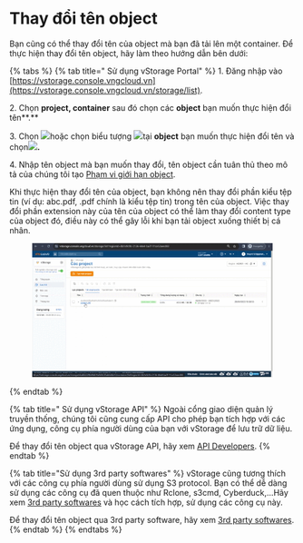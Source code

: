 # Thay đổi tên object

Bạn cũng có thể thay đổi tên của object mà bạn đã tải lên một container. Để thực hiện thay đổi tên object, hãy làm theo hướng dẫn bên dưới:



{% tabs %}
{% tab title=" Sử dụng vStorage Portal" %}
1\. Đăng nhập vào [https://vstorage.console.vngcloud.vn](https://vstorage.console.vngcloud.vn/storage/list).

2\. Chọn **project, container** sau đó chọn các **object** bạn muốn thực hiện đổi tên**.**

3\. Chọn ![](https://docs.vngcloud.vn/download/thumbnails/49648530/image2023-3-6\_10-56-24.png?version=1\&modificationDate=1678074986000\&api=v2)hoặc chọn biểu tượng ![](https://docs.vngcloud.vn/download/thumbnails/49648530/image2023-2-6\_10-20-54.png?version=1\&modificationDate=1678074993000\&api=v2)tại **object** bạn muốn thực hiện đổi tên và chọn![](https://docs.vngcloud.vn/download/thumbnails/49648530/image2023-3-6\_10-56-49.png?version=1\&modificationDate=1678075010000\&api=v2)**.**

4\. Nhập tên object mà bạn muốn thay đổi, tên object cần tuân thủ theo mô tả của chúng tôi tạo [Phạm vi giới hạn object](https://docs.vngcloud.vn/pages/viewpage.action?pageId=49648698).

Khi thực hiện thay đổi tên của object, bạn không nên thay đổi phần kiểu tệp tin (ví dụ: abc.pdf, .pdf chính là kiểu tệp tin) trong tên của object. Việc thay đổi phần extension này của tên của object có thể làm thay đổi content type của object đó, điều này có thể gây lỗi khi bạn tải object xuống thiết bị cá nhân.&#x20;

<figure><img src="../../../../.gitbook/assets/Doi_ten_object.gif" alt=""><figcaption></figcaption></figure>
{% endtab %}

{% tab title=" Sử dụng vStorage API" %}
Ngoài cổng giao diện quản lý truyền thống, chúng tôi cũng cung cấp API cho phép bạn tích hợp với các ứng dụng, công cụ phía người dùng của bạn với vStorage để lưu trữ dữ liệu.

Để thay đổi tên object qua vStorage API, hãy xem [API Developers](https://docs.vngcloud.vn/display/VV/API+Developers).
{% endtab %}

{% tab title="Sử dụng 3rd party softwares" %}
vStorage cũng tương thích với các công cụ phía người dùng sử dụng S3 protocol. Bạn có thể dễ dàng sử dụng các công cụ đã quen thuộc như Rclone, s3cmd, Cyberduck,...Hãy xem [3rd party softwares](https://docs.vngcloud.vn/display/VV/3rd+party+softwares) và học cách tích hợp, sử dụng các công cụ này.&#x20;

Để thay đổi tên object qua 3rd party software, hãy xem [3rd party softwares](https://docs.vngcloud.vn/display/VV/3rd+party+softwares).
{% endtab %}
{% endtabs %}
